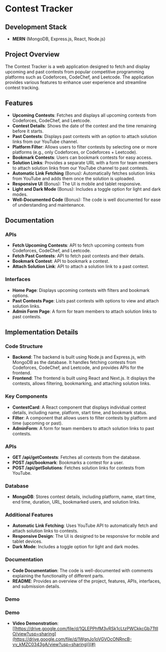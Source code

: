 # Contest Tracker

## Development Stack

- **MERN** (MongoDB, Express.js, React, Node.js)

## Project Overview

The Contest Tracker is a web application designed to fetch and display upcoming and past contests from popular competitive programming platforms such as Codeforces, CodeChef, and Leetcode. The application provides various features to enhance user experience and streamline contest tracking.

## Features

- **Upcoming Contests**: Fetches and displays all upcoming contests from Codeforces, CodeChef, and Leetcode.
- **Contest Details**: Shows the date of the contest and the time remaining before it starts.
- **Past Contests**: Displays past contests with an option to attach solution links from our YouTube channel.
- **Platform Filter**: Allows users to filter contests by selecting one or more platforms (e.g., only Codeforces, or Codeforces + Leetcode).
- **Bookmark Contests**: Users can bookmark contests for easy access.
- **Solution Links**: Provides a separate URL with a form for team members to attach solution links from our YouTube channel to past contests.
- **Automatic Link Fetching** (Bonus): Automatically fetches solution links from YouTube and adds them once the solution is uploaded.
- **Responsive UI** (Bonus): The UI is mobile and tablet responsive.
- **Light and Dark Mode** (Bonus): Includes a toggle option for light and dark modes.
- **Well-Documented Code** (Bonus): The code is well documented for ease of understanding and maintenance.

## Documentation

### APIs

- **Fetch Upcoming Contests**: API to fetch upcoming contests from Codeforces, CodeChef, and Leetcode.
- **Fetch Past Contests**: API to fetch past contests and their details.
- **Bookmark Contest**: API to bookmark a contest.
- **Attach Solution Link**: API to attach a solution link to a past contest.

### Interfaces

- **Home Page**: Displays upcoming contests with filters and bookmark options.
- **Past Contests Page**: Lists past contests with options to view and attach solution links.
- **Admin Form Page**: A form for team members to attach solution links to past contests.

## Implementation Details

### Code Structure

- **Backend**: The backend is built using Node.js and Express.js, with MongoDB as the database. It handles fetching contests from Codeforces, CodeChef, and Leetcode, and provides APIs for the frontend.
- **Frontend**: The frontend is built using React and Next.js. It displays the contests, allows filtering, bookmarking, and attaching solution links.

### Key Components

- **ContestCard**: A React component that displays individual contest details, including name, platform, start time, and bookmark status.
- **Filter**: A component that allows users to filter contests by platform and time (upcoming or past).
- **AdminForm**: A form for team members to attach solution links to past contests.

### APIs

- **GET /api/getContests**: Fetches all contests from the database.
- **POST /api/bookmark**: Bookmarks a contest for a user.
- **POST /api/getSolutions**: Fetches solution links for contests from YouTube.

### Database

- **MongoDB**: Stores contest details, including platform, name, start time, end time, duration, URL, bookmarked users, and solution links.

### Additional Features

- **Automatic Link Fetching**: Uses YouTube API to automatically fetch and attach solution links to contests.
- **Responsive Design**: The UI is designed to be responsive for mobile and tablet devices.
- **Dark Mode**: Includes a toggle option for light and dark modes.

### Documentation

- **Code Documentation**: The code is well-documented with comments explaining the functionality of different parts.
- **README**: Provides an overview of the project, features, APIs, interfaces, and submission details.

### Demo

### Demo

- **Video Demonstration**: [[https://drive.google.com/file/d/1QLEPPhfM3vRSk1cLtzPWCkkcGb7TtllO/view?usp=sharing](https://drive.google.com/file/d/1WgnJo1oVGVOcONRncB-vv_kMZC0343gA/view?usp=sharing)](#)

